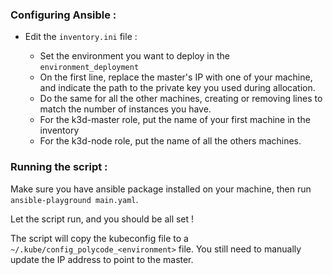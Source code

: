 ### Configuring Ansible :

- Edit the `inventory.ini` file :

  - Set the environment you want to deploy in the `environment_deployment`
  - On the first line, replace the master's IP with one of your machine, and indicate the path to the private key you used during allocation.
  - Do the same for all the other machines, creating or removing lines to match the number of instances you have.
  - For the k3d-master role, put the name of your first machine in the inventory
  - For the k3d-node role, put the name of all the others machines.

### Running the script :

Make sure you have ansible package installed on your machine, then run `ansible-playground main.yaml`.

Let the script run, and you should be all set !

The script will copy the kubeconfig file to a `~/.kube/config_polycode_<environment>` file. You still need to manually update the IP address to point to the master.
